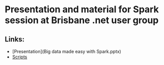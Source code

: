 # Presentation and material for Spark session at Brisbane .net user group


## Links:
* [Presentation](Big data made easy with Spark.pptx)
* [Scripts](Scripts.scala)
